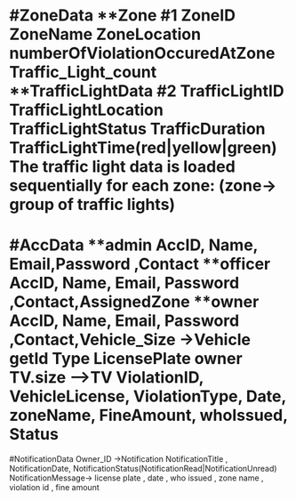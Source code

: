 #ZoneData
**Zone
#1 ZoneID ZoneName ZoneLocation numberOfViolationOccuredAtZone  Traffic_Light_count
**TrafficLightData
#2 TrafficLightID TrafficLightLocation TrafficLightStatus TrafficDuration TrafficLightTime(red|yellow|green)
The traffic light data is loaded sequentially for each zone: (zone-> group of traffic lights)
==============================================================================================================
#AccData
**admin
AccID, Name, Email,Password ,Contact
**officer
AccID, Name, Email, Password ,Contact,AssignedZone
**owner
AccID, Name, Email, Password ,Contact,Vehicle_Size
->Vehicle
getId Type LicensePlate owner TV.size
-->TV
ViolationID, VehicleLicense, ViolationType, Date, zoneName, FineAmount, whoIssued, Status
==============================================================================================================
#NotificationData
Owner_ID
->Notification
NotificationTitle , NotificationDate, NotificationStatus(NotificationRead|NotificationUnread)
NotificationMessage->  license plate , date , who issued , zone name , violation id , fine amount